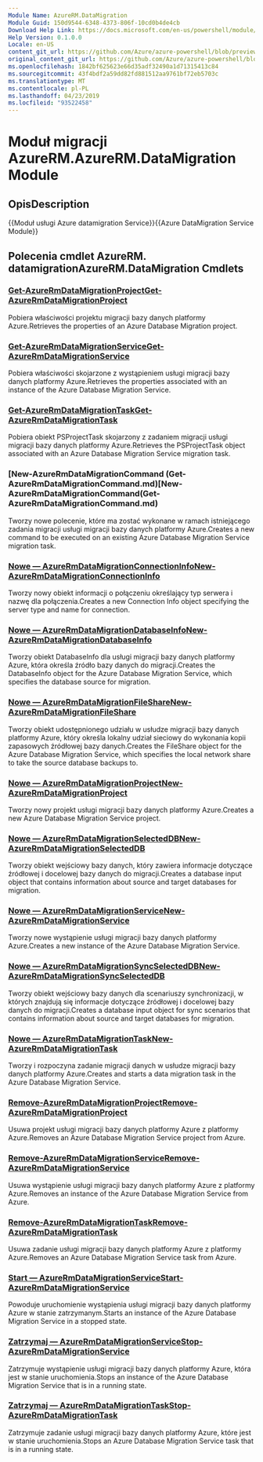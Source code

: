```yaml
---
Module Name: AzureRM.DataMigration
Module Guid: 150d9544-6348-4373-806f-10cd0b4de4cb
Download Help Link: https://docs.microsoft.com/en-us/powershell/module/azurerm.datamigration
Help Version: 0.1.0.0
Locale: en-US
content_git_url: https://github.com/Azure/azure-powershell/blob/preview/src/ResourceManager/DataMigration/Commands.DataMigration/help/AzureRM.DataMigration.md
original_content_git_url: https://github.com/Azure/azure-powershell/blob/preview/src/ResourceManager/DataMigration/Commands.DataMigration/help/AzureRM.DataMigration.md
ms.openlocfilehash: 1842bf625623e66d35adf32490a1d71315413c84
ms.sourcegitcommit: 43f4bdf2a59dd82fd881512aa9761bf72eb5703c
ms.translationtype: MT
ms.contentlocale: pl-PL
ms.lasthandoff: 04/23/2019
ms.locfileid: "93522458"
---
```

# <span data-ttu-id="7e3f0-101">Moduł migracji AzureRM.</span><span class="sxs-lookup"><span data-stu-id="7e3f0-101">AzureRM.DataMigration Module</span></span>
## <span data-ttu-id="7e3f0-102">Opis</span><span class="sxs-lookup"><span data-stu-id="7e3f0-102">Description</span></span>
<span data-ttu-id="7e3f0-103">{{Moduł usługi Azure datamigration Service}}</span><span class="sxs-lookup"><span data-stu-id="7e3f0-103">{{Azure DataMigration Service Module}}</span></span>

## <span data-ttu-id="7e3f0-104">Polecenia cmdlet AzureRM. datamigration</span><span class="sxs-lookup"><span data-stu-id="7e3f0-104">AzureRM.DataMigration Cmdlets</span></span>
### [<span data-ttu-id="7e3f0-105">Get-AzureRmDataMigrationProject</span><span class="sxs-lookup"><span data-stu-id="7e3f0-105">Get-AzureRmDataMigrationProject</span></span>](Get-AzureRmDataMigrationProject.md)
<span data-ttu-id="7e3f0-106">Pobiera właściwości projektu migracji bazy danych platformy Azure.</span><span class="sxs-lookup"><span data-stu-id="7e3f0-106">Retrieves the properties of an Azure Database Migration project.</span></span>

### [<span data-ttu-id="7e3f0-107">Get-AzureRmDataMigrationService</span><span class="sxs-lookup"><span data-stu-id="7e3f0-107">Get-AzureRmDataMigrationService</span></span>](Get-AzureRmDataMigrationService.md)
<span data-ttu-id="7e3f0-108">Pobiera właściwości skojarzone z wystąpieniem usługi migracji bazy danych platformy Azure.</span><span class="sxs-lookup"><span data-stu-id="7e3f0-108">Retrieves the properties associated with an instance of the Azure Database Migration Service.</span></span> 

### [<span data-ttu-id="7e3f0-109">Get-AzureRmDataMigrationTask</span><span class="sxs-lookup"><span data-stu-id="7e3f0-109">Get-AzureRmDataMigrationTask</span></span>](Get-AzureRmDataMigrationTask.md)
<span data-ttu-id="7e3f0-110">Pobiera obiekt PSProjectTask skojarzony z zadaniem migracji usługi migracji bazy danych platformy Azure.</span><span class="sxs-lookup"><span data-stu-id="7e3f0-110">Retrieves the PSProjectTask object associated with an Azure Database Migration Service migration task.</span></span>

### <span data-ttu-id="7e3f0-111">[New-AzureRmDataMigrationCommand (Get-AzureRmDataMigrationCommand.md)</span><span class="sxs-lookup"><span data-stu-id="7e3f0-111">[New-AzureRmDataMigrationCommand(Get-AzureRmDataMigrationCommand.md)</span></span>
<span data-ttu-id="7e3f0-112">Tworzy nowe polecenie, które ma zostać wykonane w ramach istniejącego zadania migracji usługi migracji bazy danych platformy Azure.</span><span class="sxs-lookup"><span data-stu-id="7e3f0-112">Creates a new command to be executed on an existing Azure Database Migration Service migration task.</span></span>

### [<span data-ttu-id="7e3f0-113">Nowe — AzureRmDataMigrationConnectionInfo</span><span class="sxs-lookup"><span data-stu-id="7e3f0-113">New-AzureRmDataMigrationConnectionInfo</span></span>](New-AzureRmDataMigrationConnectionInfo.md)
<span data-ttu-id="7e3f0-114">Tworzy nowy obiekt informacji o połączeniu określający typ serwera i nazwę dla połączenia.</span><span class="sxs-lookup"><span data-stu-id="7e3f0-114">Creates a new Connection Info object specifying the server type and name for connection.</span></span>

### [<span data-ttu-id="7e3f0-115">Nowe — AzureRmDataMigrationDatabaseInfo</span><span class="sxs-lookup"><span data-stu-id="7e3f0-115">New-AzureRmDataMigrationDatabaseInfo</span></span>](New-AzureRmDataMigrationDatabaseInfo.md)
<span data-ttu-id="7e3f0-116">Tworzy obiekt DatabaseInfo dla usługi migracji bazy danych platformy Azure, która określa źródło bazy danych do migracji.</span><span class="sxs-lookup"><span data-stu-id="7e3f0-116">Creates the DatabaseInfo object for the Azure Database Migration Service, which specifies the database source for migration.</span></span>

### [<span data-ttu-id="7e3f0-117">Nowe — AzureRmDataMigrationFileShare</span><span class="sxs-lookup"><span data-stu-id="7e3f0-117">New-AzureRmDataMigrationFileShare</span></span>](New-AzureRmDataMigrationFileShare.md)
<span data-ttu-id="7e3f0-118">Tworzy obiekt udostępnionego udziału w usłudze migracji bazy danych platformy Azure, który określa lokalny udział sieciowy do wykonania kopii zapasowych źródłowej bazy danych.</span><span class="sxs-lookup"><span data-stu-id="7e3f0-118">Creates the FileShare object for the Azure Database Migration Service, which specifies the local network share to take the source database backups to.</span></span>

### [<span data-ttu-id="7e3f0-119">Nowe — AzureRmDataMigrationProject</span><span class="sxs-lookup"><span data-stu-id="7e3f0-119">New-AzureRmDataMigrationProject</span></span>](New-AzureRmDataMigrationProject.md)
<span data-ttu-id="7e3f0-120">Tworzy nowy projekt usługi migracji bazy danych platformy Azure.</span><span class="sxs-lookup"><span data-stu-id="7e3f0-120">Creates a new Azure Database Migration Service project.</span></span>

### [<span data-ttu-id="7e3f0-121">Nowe — AzureRmDataMigrationSelectedDB</span><span class="sxs-lookup"><span data-stu-id="7e3f0-121">New-AzureRmDataMigrationSelectedDB</span></span>](New-AzureRmDataMigrationSelectedDB.md)
<span data-ttu-id="7e3f0-122">Tworzy obiekt wejściowy bazy danych, który zawiera informacje dotyczące źródłowej i docelowej bazy danych do migracji.</span><span class="sxs-lookup"><span data-stu-id="7e3f0-122">Creates a database input object that contains information about source and target databases for migration.</span></span>

### [<span data-ttu-id="7e3f0-123">Nowe — AzureRmDataMigrationService</span><span class="sxs-lookup"><span data-stu-id="7e3f0-123">New-AzureRmDataMigrationService</span></span>](New-AzureRmDataMigrationService.md)
<span data-ttu-id="7e3f0-124">Tworzy nowe wystąpienie usługi migracji bazy danych platformy Azure.</span><span class="sxs-lookup"><span data-stu-id="7e3f0-124">Creates a new instance of the Azure Database Migration Service.</span></span>

### [<span data-ttu-id="7e3f0-125">Nowe — AzureRmDataMigrationSyncSelectedDB</span><span class="sxs-lookup"><span data-stu-id="7e3f0-125">New-AzureRmDataMigrationSyncSelectedDB</span></span>](New-AzureRmDataMigrationSyncSelectedDB.md)
<span data-ttu-id="7e3f0-126">Tworzy obiekt wejściowy bazy danych dla scenariuszy synchronizacji, w których znajdują się informacje dotyczące źródłowej i docelowej bazy danych do migracji.</span><span class="sxs-lookup"><span data-stu-id="7e3f0-126">Creates a database input object for sync scenarios that contains information about source and target databases for migration.</span></span>

### [<span data-ttu-id="7e3f0-127">Nowe — AzureRmDataMigrationTask</span><span class="sxs-lookup"><span data-stu-id="7e3f0-127">New-AzureRmDataMigrationTask</span></span>](New-AzureRmDataMigrationTask.md)
<span data-ttu-id="7e3f0-128">Tworzy i rozpoczyna zadanie migracji danych w usłudze migracji bazy danych platformy Azure.</span><span class="sxs-lookup"><span data-stu-id="7e3f0-128">Creates and starts a data migration task in the Azure Database Migration Service.</span></span>

### [<span data-ttu-id="7e3f0-129">Remove-AzureRmDataMigrationProject</span><span class="sxs-lookup"><span data-stu-id="7e3f0-129">Remove-AzureRmDataMigrationProject</span></span>](Remove-AzureRmDataMigrationProject.md)
<span data-ttu-id="7e3f0-130">Usuwa projekt usługi migracji bazy danych platformy Azure z platformy Azure.</span><span class="sxs-lookup"><span data-stu-id="7e3f0-130">Removes an Azure Database Migration Service project from Azure.</span></span>

### [<span data-ttu-id="7e3f0-131">Remove-AzureRmDataMigrationService</span><span class="sxs-lookup"><span data-stu-id="7e3f0-131">Remove-AzureRmDataMigrationService</span></span>](Remove-AzureRmDataMigrationService.md)
<span data-ttu-id="7e3f0-132">Usuwa wystąpienie usługi migracji bazy danych platformy Azure z platformy Azure.</span><span class="sxs-lookup"><span data-stu-id="7e3f0-132">Removes an instance of the Azure Database Migration Service from Azure.</span></span>

### [<span data-ttu-id="7e3f0-133">Remove-AzureRmDataMigrationTask</span><span class="sxs-lookup"><span data-stu-id="7e3f0-133">Remove-AzureRmDataMigrationTask</span></span>](Remove-AzureRmDataMigrationTask.md)
<span data-ttu-id="7e3f0-134">Usuwa zadanie usługi migracji bazy danych platformy Azure z platformy Azure.</span><span class="sxs-lookup"><span data-stu-id="7e3f0-134">Removes an Azure Database Migration Service task from Azure.</span></span>

### [<span data-ttu-id="7e3f0-135">Start — AzureRmDataMigrationService</span><span class="sxs-lookup"><span data-stu-id="7e3f0-135">Start-AzureRmDataMigrationService</span></span>](Start-AzureRmDataMigrationService.md)
<span data-ttu-id="7e3f0-136">Powoduje uruchomienie wystąpienia usługi migracji bazy danych platformy Azure w stanie zatrzymanym.</span><span class="sxs-lookup"><span data-stu-id="7e3f0-136">Starts an instance of the Azure Database Migration Service in a stopped state.</span></span> 

### [<span data-ttu-id="7e3f0-137">Zatrzymaj — AzureRmDataMigrationService</span><span class="sxs-lookup"><span data-stu-id="7e3f0-137">Stop-AzureRmDataMigrationService</span></span>](Stop-AzureRmDataMigrationService.md)
<span data-ttu-id="7e3f0-138">Zatrzymuje wystąpienie usługi migracji bazy danych platformy Azure, która jest w stanie uruchomienia.</span><span class="sxs-lookup"><span data-stu-id="7e3f0-138">Stops an instance of the Azure Database Migration Service that is in a running state.</span></span>

### [<span data-ttu-id="7e3f0-139">Zatrzymaj — AzureRmDataMigrationTask</span><span class="sxs-lookup"><span data-stu-id="7e3f0-139">Stop-AzureRmDataMigrationTask</span></span>](Stop-AzureRmDataMigrationTask.md)
<span data-ttu-id="7e3f0-140">Zatrzymuje zadanie usługi migracji bazy danych platformy Azure, które jest w stanie uruchomienia.</span><span class="sxs-lookup"><span data-stu-id="7e3f0-140">Stops an  Azure Database Migration Service task that is in a running state.</span></span>

